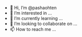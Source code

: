 - 👋 Hi, I’m @pashaohten
- 👀 I’m interested in ...
- 🌱 I’m currently learning ...
- 💞️ I’m looking to collaborate on ...
- 📫 How to reach me ...

<!---
pashaohten/pashaohten is a ✨ special ✨ repository because its `README.md` (this file) appears on your GitHub profile.
You can click the Preview link to take a look at your changes.
--->
